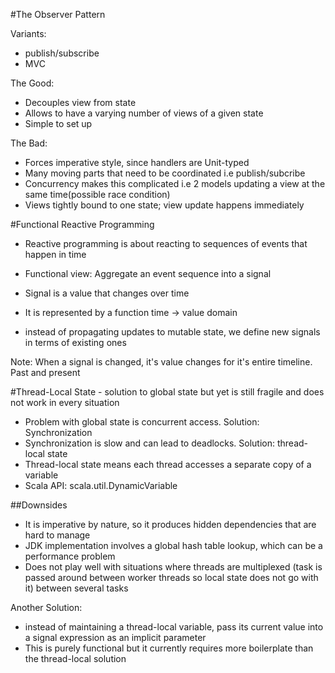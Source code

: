 #The Observer Pattern

Variants: 
- publish/subscribe
- MVC

The Good:
- Decouples view from state
- Allows to have a varying number of views of a given state
- Simple to set up

The Bad:
- Forces imperative style, since handlers are Unit-typed
- Many moving parts that need to be coordinated i.e publish/subcribe
- Concurrency makes this complicated i.e 2 models updating a view at the same time(possible race condition)
- Views tightly bound to one state; view update happens immediately

#Functional Reactive Programming
- Reactive programming is about reacting to sequences of events that happen in time
- Functional view: Aggregate an event sequence into a signal
  
- Signal is a value that changes over time
- It is represented by a function time -> value domain
- instead of propagating updates to mutable state, we define new signals in terms of existing ones

Note: When a signal is changed, it's value changes for it's entire timeline. Past and present

#Thread-Local State - solution to global state but yet is still fragile and does not work in every situation
- Problem with global state is concurrent access. Solution: Synchronization
- Synchronization is slow and can lead to deadlocks. Solution: thread-local state
- Thread-local state means each thread accesses a separate copy of a variable
- Scala API: scala.util.DynamicVariable

##Downsides
- It is imperative by nature, so it produces hidden dependencies that are hard to manage
- JDK implementation involves a global hash table lookup, which can be a performance problem
- Does not play well with situations where threads are multiplexed (task is passed around 
between worker threads so local state does not go with it) between several tasks
 
Another Solution:
- instead of maintaining a thread-local variable, pass its current value into a signal expression as an implicit parameter
- This is purely functional but it currently requires more boilerplate than the thread-local solution
